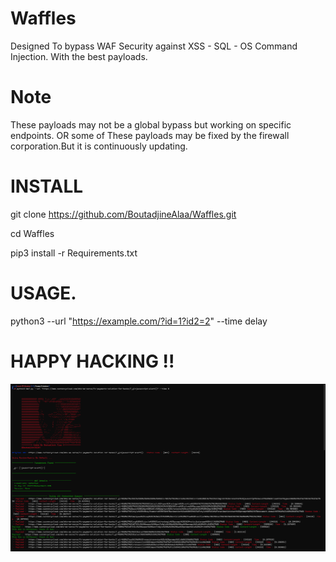 # Waffles
Designed To bypass WAF Security against XSS - SQL - OS Command Injection. With the best payloads.

# Note
These payloads may not be a global bypass but working on specific endpoints. OR some of These payloads may be fixed by the firewall corporation.But it is continuously updating.

# INSTALL 

git clone https://github.com/BoutadjineAlaa/Waffles.git

cd Waffles

pip3 install -r Requirements.txt

# USAGE. 

python3 --url "https://example.com/?id=1?id2=2" --time delay

# HAPPY HACKING !!

![alt text](https://github.com/BoutadjineAlaa/Waffles/blob/main/Screenshot%202024-02-16%20173604.png?raw=true)

